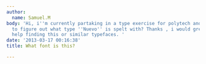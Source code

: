 ```yaml
---
author:
  name: Samuel.M
body: 'Hi, i''m currently partaking in a type exercise for polytech and I am trying
  to figure out what type ''Nuevo'' is spelt with? Thanks , i would greatly appreciate
  help finding this or similar typefaces. '
date: '2013-03-17 00:16:38'
title: What font is this?

---
```

